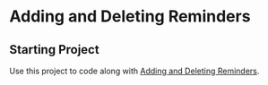 # Adding and Deleting Reminders

## Starting Project

Use this project to code along with [Adding and Deleting Reminders](https://developer.apple.com/tutorials/app-dev-training/adding-and-deleting-reminders).
